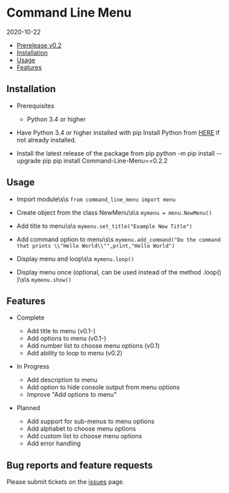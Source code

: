 ﻿Command Line Menu
===============================================

2020-10-22

* [Prerelease v0.2](https://github.com/KrazyKirby99999/command-line-menu/releases/tag/0.2)
* [Installation](#installation)
* [Usage](#usage)
* [Features](#features)

Installation
------------
* Prerequisites
    - Python 3.4 or higher

* Have Python 3.4 or higher installed with pip
  Install Python from [HERE](https://www.python.org/) if not already installed.

* Install the latest release of the package from pip
        python -m pip install --upgrade pip
		pip install Command-Line-Menu==0.2.2

Usage
------------
* Import module\s\s
        ```from command_line_menu import menu```

* Create object from the class NewMenu\s\s
        ```mymenu = menu.NewMenu()```

* Add title to menu\s\s
        ```mymenu.set_title("Example New Title")```

* Add command option to menu\s\s
        ```mymenu.add_command("Do the command that prints \\"Hello World\\"",print,"Hello World")```

* Display menu and loop\s\s
       ```mymenu.loop()```

* Display menu once (optional, can be used instead of the method .loop() )\s\s
        ```mymenu.show()```

Features
------------
* Complete
    - Add title to menu	(v0.1-)
	- Add options to menu (v0.1-)
	- Add number list to choose menu options (v0.1)
	- Add ability to loop to menu (v0.2)

* In Progress
	- Add description to menu
    - Add option to hide console output from menu options
	- Improve "Add options to menu"

* Planned
	- Add support for sub-menus to menu options
    - Add alphabet to choose menu options
	- Add custom list to choose menu options
	- Add error handling


Bug reports and feature requests
--------------------------------
Please submit tickets on the [issues](https://github.com/KrazyKirby99999/command-line-menu/issues) page.

